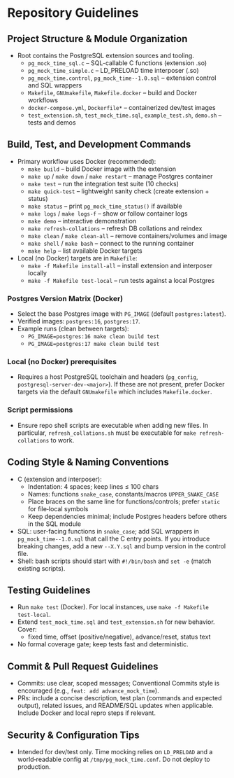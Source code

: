 # Repository Guidelines

## Project Structure & Module Organization
- Root contains the PostgreSQL extension sources and tooling.
  - `pg_mock_time_sql.c` – SQL-callable C functions (extension .so)
  - `pg_mock_time_simple.c` – LD_PRELOAD time interposer (.so)
  - `pg_mock_time.control`, `pg_mock_time--1.0.sql` – extension control and SQL wrappers
  - `Makefile`, `GNUmakefile`, `Makefile.docker` – build and Docker workflows
  - `docker-compose.yml`, `Dockerfile*` – containerized dev/test images
  - `test_extension.sh`, `test_mock_time.sql`, `example_test.sh`, `demo.sh` – tests and demos

## Build, Test, and Development Commands
- Primary workflow uses Docker (recommended):
  - `make build` – build Docker image with the extension
  - `make up` / `make down` / `make restart` – manage Postgres container
  - `make test` – run the integration test suite (10 checks)
  - `make quick-test` – lightweight sanity check (create extension + status)
  - `make status` – print `pg_mock_time_status()` if available
  - `make logs` / `make logs-f` – show or follow container logs
  - `make demo` – interactive demonstration
  - `make refresh-collations` – refresh DB collations and reindex
  - `make clean` / `make clean-all` – remove containers/volumes and image
  - `make shell` / `make bash` – connect to the running container
  - `make help` – list available Docker targets
- Local (no Docker) targets are in `Makefile`:
  - `make -f Makefile install-all` – install extension and interposer locally
  - `make -f Makefile test-local` – run tests against a local Postgres

### Postgres Version Matrix (Docker)
- Select the base Postgres image with `PG_IMAGE` (default `postgres:latest`).
- Verified images: `postgres:16`, `postgres:17`.
- Example runs (clean between targets):
  - `PG_IMAGE=postgres:16 make clean build test`
  - `PG_IMAGE=postgres:17 make clean build test`

### Local (no Docker) prerequisites
- Requires a host PostgreSQL toolchain and headers (`pg_config`,
  `postgresql-server-dev-<major>`). If these are not present, prefer Docker
  targets via the default `GNUmakefile` which includes `Makefile.docker`.

### Script permissions
- Ensure repo shell scripts are executable when adding new files. In particular,
  `refresh_collations.sh` must be executable for `make refresh-collations` to work.

## Coding Style & Naming Conventions
- C (extension and interposer):
  - Indentation: 4 spaces; keep lines ≤ 100 chars
  - Names: functions `snake_case`, constants/macros `UPPER_SNAKE_CASE`
  - Place braces on the same line for functions/controls; prefer `static` for file‑local symbols
  - Keep dependencies minimal; include Postgres headers before others in the SQL module
- SQL: user-facing functions in `snake_case`; add SQL wrappers in `pg_mock_time--1.0.sql` that call the C entry points. If you introduce breaking changes, add a new `--X.Y.sql` and bump version in the control file.
- Shell: bash scripts should start with `#!/bin/bash` and `set -e` (match existing scripts).

## Testing Guidelines
- Run `make test` (Docker). For local instances, use `make -f Makefile test-local`.
- Extend `test_mock_time.sql` and `test_extension.sh` for new behavior. Cover:
  - fixed time, offset (positive/negative), advance/reset, status text
- No formal coverage gate; keep tests fast and deterministic.

## Commit & Pull Request Guidelines
- Commits: use clear, scoped messages; Conventional Commits style is encouraged (e.g., `feat: add advance_mock_time`).
- PRs: include a concise description, test plan (commands and expected output), related issues, and README/SQL updates when applicable. Include Docker and local repro steps if relevant.

## Security & Configuration Tips
- Intended for dev/test only. Time mocking relies on `LD_PRELOAD` and a world‑readable config at `/tmp/pg_mock_time.conf`. Do not deploy to production.
